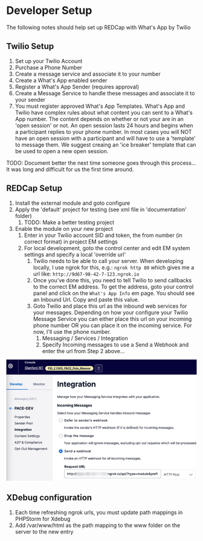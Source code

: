 # Developer Setup

The following notes should help set up REDCap with What's App by Twilio


## Twilio Setup

1. Set up your Twilio Account
2. Purchase a Phone Number
3. Create a message service and associate it to your number
4. Create a What's App enabled sender
5. Register a What's App Sender (requires approval)
6. Create a Message Service to handle these messages and associate it to your sender
7. You must register approved What's App Templates.  What's App and Twilio have complex rules about what content you can sent to a What's App number.  The content depends on whether or not your are in an 'open session' or not.  An open session lasts 24 hours and begins when a participant replies to your phone number.  In most cases you will NOT have an open session with a participant and will have to use a 'template' to message them.  We suggest creaing an 'ice breaker' template that can be used to open a new open session.

TODO: Document better the next time someone goes through this process... It was long and difficult for us the first time around.



## REDCap Setup
1. Install the external module and goto configure
2. Apply the 'default' project for testing (see xml file in 'documentation' folder)
   1. TODO: Make a better testing project
3. Enable the module on your new project
   1. Enter in your Twilio account SID and token, the from number (in correct format) in project EM settings
   2. For local development, goto the control center and edit EM system settings and specify a local 'override url'
      1. Twilio needs to be able to call your server.  When developing locally, I use ngrok for this, e.g.:  `ngrok http 80` which gives me a url like: `http://9d67-98-42-7-123.ngrok.io`
      2. Once you've done this, you need to tell Twilio to send callbacks to the correct EM address.  To get the address, goto your control panel and click on the `What's App Info` em page.  You should see an Inbound Url.  Copy and paste this value.
      3. Goto Twilio and place this url as the inbound web services for your messages.  Depending on how your configure your Twilio Message Service you can either place this url on your incoming phone number OR you can place it on the incoming service.  For now, I'll use the phone number.
         1. Messaging / Services / Integration
         2. Specify Incoming messages to use a Send a Webhook and enter the url from Step 2 above...

![Example Messaging Configuration](documentation/twilio_messaging_config.jpg)



## XDebug configuration
1. Each time refreshing ngrok urls, you must update path mappings in PHPStorm for Xdebug
2. Add /var/www/html as the path mapping to the www folder on the server to the new entry
